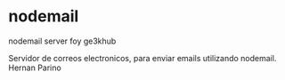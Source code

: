 # nodemail

nodemail server foy ge3khub

Servidor de correos electronicos, para enviar emails utilizando nodemail.
Hernan Parino
